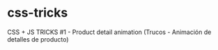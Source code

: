 # css-tricks
CSS + JS TRICKS #1 - Product detail animation (Trucos - Animación de detalles de producto)

